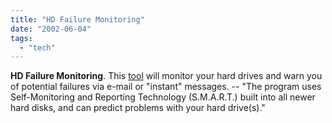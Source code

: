 ```yaml
---
title: "HD Failure Monitoring"
date: "2002-06-04"
tags: 
  - "tech"
---
```


**HD Failure Monitoring**. This [tool](http://www.panterasoft.com/) will monitor your hard drives and warn you of potential failures via e-mail or "instant" messages. -- "The program uses Self-Monitoring and Reporting Technology (S.M.A.R.T.) built into all newer hard disks, and can predict problems with your hard drive(s)."
